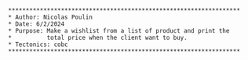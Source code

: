       ******************************************************************
      * Author: Nicolas Poulin
      * Date: 6/2/2024
      * Purpose: Make a wishlist from a list of product and print the
      *          total price when the client want to buy.
      * Tectonics: cobc
      ******************************************************************
